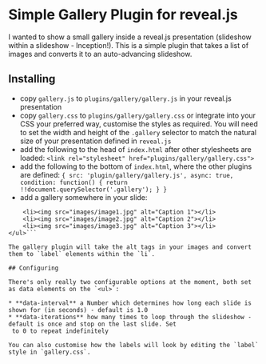 # Simple Gallery Plugin for reveal.js

I wanted to show a small gallery inside a reveal.js presentation (slideshow within a slideshow - Inception!).  This is a simple plugin that takes a list of images and converts it to an auto-advancing slideshow.

## Installing

 * copy `gallery.js` to `plugins/gallery/gallery.js` in your reveal.js presentation
 * copy `gallery.css` to `plugins/gallery/gallery.css` or integrate into your CSS your preferred way, customise the styles as required. You will need to set the width and height of the `.gallery` selector to match the natural size of your presentation defined in `reveal.js`
 * add the following to the head of `index.html` after other stylesheets are loaded:
 ```<link rel="stylesheet" href="plugins/gallery/gallery.css">```
 * add the following to the bottom of `index.html`, where the other plugins are defined:
 ```{ src: 'plugin/gallery/gallery.js', async: true, condition: function() { return !!document.querySelector('.gallery'); } }```
 * add a gallery somewhere in your slide:

```<ul class="gallery" data-interval="0.7" data-iterations="1">
	<li><img src="images/image1.jpg" alt="Caption 1"></li>
	<li><img src="images/image2.jpg" alt="Caption 2"></li>
	<li><img src="images/image3.jpg" alt="Caption 3"></li>
</ul>```

The gallery plugin will take the alt tags in your images and convert them to `label` elements within the `li`.

## Configuring

There's only really two configurable options at the moment, both set as data elements on the `<ul>`:

* **data-interval** a Number which determines how long each slide is shown for (in seconds) - default is 1.0
* **data-iterations** how many times to loop through the slideshow - default is once and stop on the last slide. Set
 to 0 to repeat indefinitely

You can also customise how the labels will look by editing the `label` style in `gallery.css`.